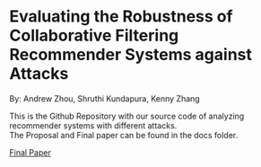 # Evaluating the Robustness of Collaborative Filtering Recommender Systems against Attacks

By: Andrew Zhou, Shruthi Kundapura, Kenny Zhang

This is the Github Repository with our source code of analyzing recommender systems with different attacks.  
The Proposal and Final paper can be found in the docs folder.

[Final Paper](https://github.com/azhou5211/CSE547_Project/blob/main/docs/Recommender%20Systems%20against%20Attacks.pdf)

